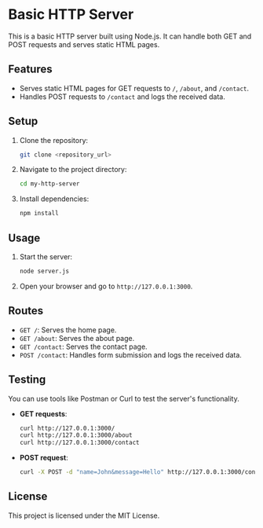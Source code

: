 # Basic HTTP Server

This is a basic HTTP server built using Node.js. It can handle both GET and POST requests and serves static HTML pages.

## Features

- Serves static HTML pages for GET requests to `/`, `/about`, and `/contact`.
- Handles POST requests to `/contact` and logs the received data.

## Setup

1. Clone the repository:
   ```bash
   git clone <repository_url>
   ```
2. Navigate to the project directory:
   ```bash
   cd my-http-server
   ```
3. Install dependencies:
   ```bash
   npm install
   ```

## Usage

1. Start the server:
   ```bash
   node server.js
   ```
2. Open your browser and go to `http://127.0.0.1:3000`.

## Routes

- `GET /`: Serves the home page.
- `GET /about`: Serves the about page.
- `GET /contact`: Serves the contact page.
- `POST /contact`: Handles form submission and logs the received data.

## Testing

You can use tools like Postman or Curl to test the server's functionality.

- **GET requests**:

  ```bash
  curl http://127.0.0.1:3000/
  curl http://127.0.0.1:3000/about
  curl http://127.0.0.1:3000/contact
  ```

- **POST request**:
  ```bash
  curl -X POST -d "name=John&message=Hello" http://127.0.0.1:3000/contact
  ```

## License

This project is licensed under the MIT License.
